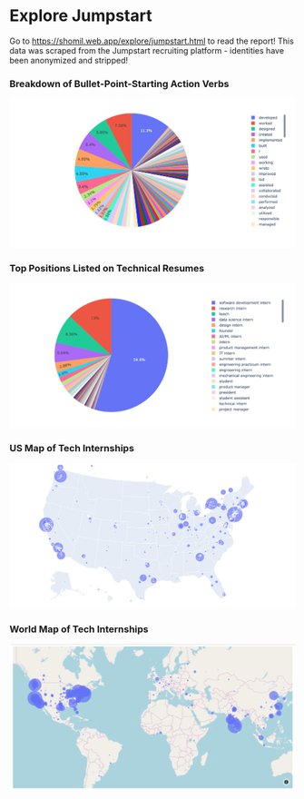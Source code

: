 # Explore Jumpstart

Go to https://shomil.web.app/explore/jumpstart.html to read the report! This data was scraped from the Jumpstart recruiting platform - identities have been anonymized and stripped!



### Breakdown of Bullet-Point-Starting Action Verbs



![action_verbs](Screenshots/action_verbs.png)



### Top Positions Listed on Technical Resumes

![roles](Screenshots/roles.png)



### US Map of Tech Internships



![us_map](Screenshots/us_map.png)



### World Map of Tech Internships

![map](Screenshots/map.png)